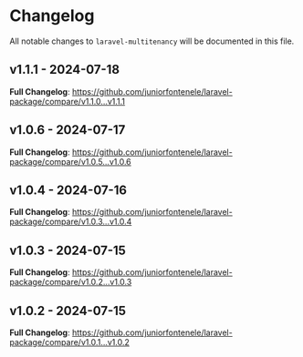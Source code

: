 # Changelog

All notable changes to `laravel-multitenancy` will be documented in this file.

## v1.1.1 - 2024-07-18

**Full Changelog**: https://github.com/juniorfontenele/laravel-package/compare/v1.1.0...v1.1.1

## v1.0.6 - 2024-07-17

**Full Changelog**: https://github.com/juniorfontenele/laravel-package/compare/v1.0.5...v1.0.6

## v1.0.4 - 2024-07-16

**Full Changelog**: https://github.com/juniorfontenele/laravel-package/compare/v1.0.3...v1.0.4

## v1.0.3 - 2024-07-15

**Full Changelog**: https://github.com/juniorfontenele/laravel-package/compare/v1.0.2...v1.0.3

## v1.0.2 - 2024-07-15

**Full Changelog**: https://github.com/juniorfontenele/laravel-package/compare/v1.0.1...v1.0.2
